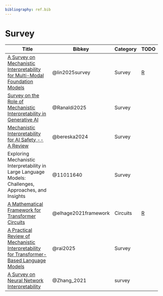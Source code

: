 ```yaml
---
bibliography: ref.bib
---
```



# Survey



| Title                                                                                                                        | Bibkey               | Category | TODO                        |
| ---------------------------------------------------------------------------------------------------------------------------- | -------------------- | -------- | --------------------------- |
| [A Survey on Mechanistic Interpretability for Multi-Modal Foundation Models](https://arxiv.org/pdf/2502.17516)               | @lin2025survey       | Survey   | [R](notes/lin2025survey.md) |
| [Survey on the Role of Mechanistic Interpretability in Generative AI](https://www.mdpi.com/2504-2289/9/8/193)                | @Ranaldi2025         | Survey   |                             |
| [Mechanistic Interpretability for AI Safety -- A Review](https://arxiv.org/pdf/2404.14082)                                   | @bereska2024         | Survey   |                             |
| Exploring Mechanistic Interpretability in Large Language Models: Challenges, Approaches, and Insights                        | @11011640            | Survey   |                             |
| [A Mathematical Framework for Transformer Circuits](https://transformer-circuits.pub/2021/framework/index.html)              | @elhage2021framework | Circuits | [R](notes/circuits.md)      |
| [A Practical Review of Mechanistic Interpretability for Transformer-Based Language Models](https://arxiv.org/pdf/2407.02646) | @rai2025             | Survey   |                             |
| [A Survey on Neural Network Interpretability](https://arxiv.org/pdf/2012.14261)                                              | @Zhang_2021          | survey   |                             |